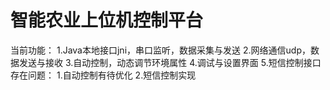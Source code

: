 # 智能农业上位机控制平台
当前功能：
1.Java本地接口jni，串口监听，数据采集与发送
2.网络通信udp，数据发送与接收
3.自动控制，动态调节环境属性
4.调试与设置界面
5.短信控制接口
存在问题：
1.自动控制有待优化
2.短信控制实现
